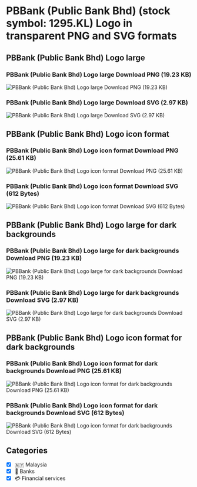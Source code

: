 # PBBank (Public Bank Bhd) (stock symbol: 1295.KL) Logo in transparent PNG and SVG formats

## PBBank (Public Bank Bhd) Logo large

### PBBank (Public Bank Bhd) Logo large Download PNG (19.23 KB)

![PBBank (Public Bank Bhd) Logo large Download PNG (19.23 KB)](/img/orig/1295.KL_BIG-6d5a4980.png)

### PBBank (Public Bank Bhd) Logo large Download SVG (2.97 KB)

![PBBank (Public Bank Bhd) Logo large Download SVG (2.97 KB)](/img/orig/1295.KL_BIG-4748adb7.svg)

## PBBank (Public Bank Bhd) Logo icon format

### PBBank (Public Bank Bhd) Logo icon format Download PNG (25.61 KB)

![PBBank (Public Bank Bhd) Logo icon format Download PNG (25.61 KB)](/img/orig/1295.KL-ecaf39ee.png)

### PBBank (Public Bank Bhd) Logo icon format Download SVG (612 Bytes)

![PBBank (Public Bank Bhd) Logo icon format Download SVG (612 Bytes)](/img/orig/1295.KL-93651c54.svg)

## PBBank (Public Bank Bhd) Logo large for dark backgrounds

### PBBank (Public Bank Bhd) Logo large for dark backgrounds Download PNG (19.23 KB)

![PBBank (Public Bank Bhd) Logo large for dark backgrounds Download PNG (19.23 KB)](/img/orig/1295.KL_BIG.D-589cd1bc.png)

### PBBank (Public Bank Bhd) Logo large for dark backgrounds Download SVG (2.97 KB)

![PBBank (Public Bank Bhd) Logo large for dark backgrounds Download SVG (2.97 KB)](/img/orig/1295.KL_BIG.D-4bdf056b.svg)

## PBBank (Public Bank Bhd) Logo icon format for dark backgrounds

### PBBank (Public Bank Bhd) Logo icon format for dark backgrounds Download PNG (25.61 KB)

![PBBank (Public Bank Bhd) Logo icon format for dark backgrounds Download PNG (25.61 KB)](/img/orig/1295.KL.D-c4bb06a1.png)

### PBBank (Public Bank Bhd) Logo icon format for dark backgrounds Download SVG (612 Bytes)

![PBBank (Public Bank Bhd) Logo icon format for dark backgrounds Download SVG (612 Bytes)](/img/orig/1295.KL.D-63a23ace.svg)



## Categories
- [x] 🇲🇾 Malaysia
- [x] 🏦 Banks
- [x] 💳 Financial services
